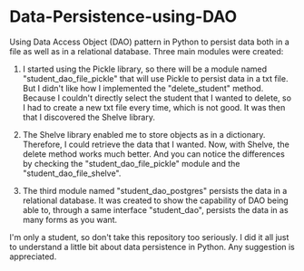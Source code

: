 # Data-Persistence-using-DAO

Using Data Access Object (DAO) pattern in Python to persist data both in a file as well as in a relational database. Three main modules were created:

1. I started using the Pickle library, so there will be a module named "student_dao_file_pickle" that will use Pickle to persist data in a txt file. But I didn't like how I implemented the "delete_student" method. Because I couldn't directly select the student that I wanted to delete, so I had to create a new txt file every time, which is not good. It was then that I discovered the Shelve library.

2. The Shelve library enabled me to store objects as in a dictionary. Therefore, I could retrieve the data that I wanted. Now, with Shelve, the delete method works much better. And you can notice the differences by checking the "student_dao_file_pickle" module and the "student_dao_file_shelve".

3. The third module named "student_dao_postgres" persists the data in a relational database. It was created to show the capability of DAO being able to, through a same interface "student_dao", persists the data in as many forms as you want.

I'm only a student, so don't take this repository too seriously. I did it all just to understand a little bit about data persistence in Python. Any suggestion is appreciated.
